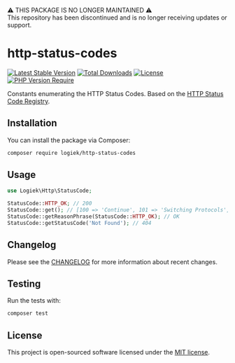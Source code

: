 ⚠️ THIS PACKAGE IS NO LONGER MAINTAINED ⚠️  
This repository has been discontinued and is no longer receiving updates or support.  

# http-status-codes

[![Latest Stable Version](https://poser.pugx.org/logiek/http-status-codes/v/stable)](https://packagist.org/packages/logiek/http-status-codes) [![Total Downloads](https://poser.pugx.org/logiek/http-status-codes/downloads)](https://packagist.org/packages/logiek/http-status-codes) [![License](https://poser.pugx.org/logiek/http-status-codes/license)](https://packagist.org/packages/logiek/http-status-codes) [![PHP Version Require](http://poser.pugx.org/logiek/http-status-codes/require/php)](https://packagist.org/packages/logiek/http-status-codes)

Constants enumerating the HTTP Status Codes. Based on the [HTTP Status Code Registry](https://www.iana.org/assignments/http-status-codes/http-status-codes.xml).

## Installation

You can install the package via Composer:

``` bash
composer require logiek/http-status-codes
```

## Usage

```php
use Logiek\Http\StatusCode;

StatusCode::HTTP_OK; // 200
StatusCode::get(); // [100 => 'Continue', 101 => 'Switching Protocols', ...]
StatusCode::getReasonPhrase(StatusCode::HTTP_OK); // OK
StatusCode::getStatusCode('Not Found'); // 404
```

## Changelog

Please see the [CHANGELOG](CHANGELOG.md) for more information about recent changes.

## Testing

Run the tests with:

``` bash
composer test
```

## License

This project is open-sourced software licensed under the [MIT license](https://opensource.org/licenses/MIT).
